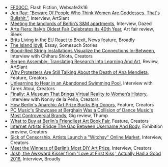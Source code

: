 - [FF00CC](http://websafe2k16.com/FF00CC), Flash Fiction, Websafe2k16
- [Jen Ray: “Beware Of People Who Think Women Are Goddesses. That's Bullshit.”](https://www.artslant.com/ny/articles/show/44851-jen-ray-beware-of-people-who-think-women-are-goddesses-thats-bullshit), Interview, ArtSlant
- [Meeting the landlords of Berlin’s S&M apartments](http://www.dazeddigital.com/artsandculture/article/29343/1/meeting-the-landlords-of-berlin-s-sm-apartments), Interview, Dazed
- [Arte Fiera: Italy’s Oldest Fair Celebrates its 40th Year](http://www.sleek-mag.com/2016/02/09/arte-fiera-italys-oldest-fair-celebrates-its-40th-year/), Art fair review, Sleek
- [Brits Living in the EU React to Brexit](https://broadly.vice.com/en_us/article/kb44ba/brits-living-in-the-eu-react-to-brexit), News feature, Broadly
- [The Island Idyll](http://somesuchstories.co/story/island-idyll), Essay, Somesuch Stories
- [Blood-Red String Installations Visualize the Connections In-Between](https://creators.vice.com/en_us/article/wnp3v9/red-string-installation-connections-shiota), Interview with Chiharu Shiota, Creators
- [Bergen Assembly:
 Translating Research Into Learning And Art](https://www.artslant.com/ew/articles/show/46499), Review, ArtSlant
- [Why Protesters Are Still Talking About the Death of Ana Mendieta](https://creators.vice.com/en_us/article/xy4jmd/protesters-ask-where-is-ana-mendieta), Feature, Creators
- [Unlearning to Hear in an Abandoned Swimming Pool](https://creators.vice.com/en_us/article/53wv4q/unlearning-hearing-sound-artist-abandoned-swimming-pool), Interview with Tarek Atoui, Creators
- [Finally: A Museum That Brings Virtual Reality to Women’s History](https://creators.vice.com/en_us/article/78enwb/museum-brings-virtual-reality-to-womens-history), Interview with Nonny de la Peña, Creators
- [How Berlin's Anarchic Art Prize Bucks Big Donors](https://creators.vice.com/en_us/article/4xqz3m/berlin-art-prize-bucks-big-donors), Feature, Creators
- [PC Music's Showcase at Berghain Was a Collision of Dance Music's Most Controversial Brands](https://thump.vice.com/en_us/article/qkae3v/pc-music-berghain-showcase-review), Gig review, Thump
- [What to Buy at Berlin's Friendliest Art Book Fair](https://creators.vice.com/en_uk/article/ez5yqz/what-to-buy-at-berlins-friendliest-art-book-fair), Feature, Creators
- [Internet Artists Bridge The Gap Between Username And Body](https://creators.vice.com/en_us/article/9anpge/internet-artists-username-body-meatspace), Exhibition preview, Creators
- [Sick of Censorship, Artists Launch a "Witchsy" Online Market](https://creators.vice.com/en_us/article/53wnj3/witchsy-market-ecommerce-alternative), Interview, Creators
- [Meet the Winners of Berlin’s Most DIY Art Prize](https://creators.vice.com/en_us/article/3d53jv/berlin-most-diy-art-prize-winners-2016), Interview, Creators
- [Josh, the Awkward Kisser from 'Love at First Kiss,' Actually Had a Good 2016](https://broadly.vice.com/en_us/article/vb4end/josh-basili-love-at-first-kiss-interview), Interview, Broadly
